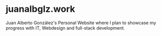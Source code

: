 # juanalbglz.work
Juan Alberto González's Personal Website where I plan to showcase my progress with IT, Webdesign and full-stack development.
